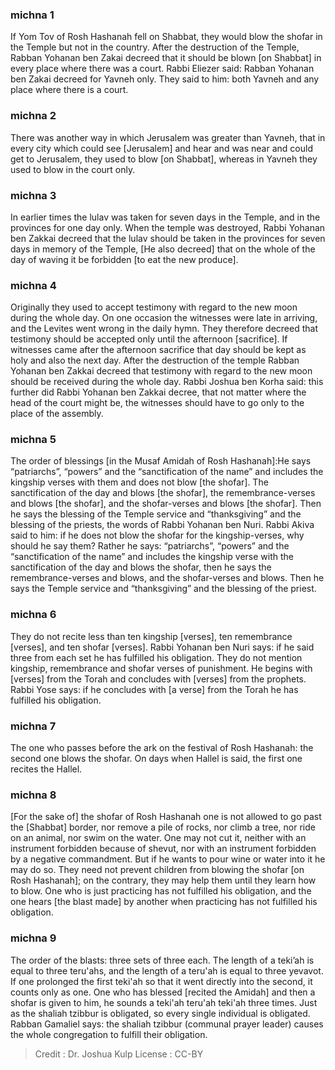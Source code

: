 
### michna 1
If Yom Tov of Rosh Hashanah fell on Shabbat, they would blow the shofar in the Temple but not in the country. After the destruction of the Temple, Rabban Yohanan ben Zakai decreed that it should be blown [on Shabbat] in every place where there was a court. Rabbi Eliezer said: Rabban Yohanan ben Zakai decreed for Yavneh only. They said to him: both Yavneh and any place where there is a court.

### michna 2
There was another way in which Jerusalem was greater than Yavneh, that in every city which could see [Jerusalem] and hear and was near and could get to Jerusalem, they used to blow [on Shabbat], whereas in Yavneh they used to blow in the court only.

### michna 3
In earlier times the lulav was taken for seven days in the Temple, and in the provinces for one day only. When the temple was destroyed, Rabbi Yohanan ben Zakkai decreed that the lulav should be taken in the provinces for seven days in memory of the Temple, [He also decreed] that on the whole of the day of waving it be forbidden [to eat the new produce].

### michna 4
Originally they used to accept testimony with regard to the new moon during the whole day. On one occasion the witnesses were late in arriving, and the Levites went wrong in the daily hymn. They therefore decreed that testimony should be accepted only until the afternoon [sacrifice]. If witnesses came after the afternoon sacrifice that day should be kept as holy and also the next day. After the destruction of the temple Rabban Yohanan ben Zakkai decreed that testimony with regard to the new moon should be received during the whole day. Rabbi Joshua ben Korha said: this further did Rabbi Yohanan ben Zakkai decree, that not matter where the head of the court might be, the witnesses should have to go only to the place of the assembly.

### michna 5
The order of blessings [in the Musaf Amidah of Rosh Hashanah]:He says “patriarchs”, “powers” and the “sanctification of the name” and includes the kingship verses with them and does not blow [the shofar]. The sanctification of the day and blows [the shofar], the remembrance-verses and blows [the shofar], and the shofar-verses and blows [the shofar]. Then he says the blessing of the Temple service and “thanksgiving” and the blessing of the priests, the words of Rabbi Yohanan ben Nuri. Rabbi Akiva said to him: if he does not blow the shofar for the kingship-verses, why should he say them? Rather he says: “patriarchs”, “powers” and the “sanctification of the name” and includes the kingship verse with the sanctification of the day and blows the shofar, then he says the remembrance-verses and blows, and the shofar-verses and blows. Then he says the Temple service and “thanksgiving” and the blessing of the priest.

### michna 6
They do not recite less than ten kingship [verses], ten remembrance [verses], and ten shofar [verses]. Rabbi Yohanan ben Nuri says: if he said three from each set he has fulfilled his obligation. They do not mention kingship, remembrance and shofar verses of punishment. He begins with [verses] from the Torah and concludes with [verses] from the prophets. Rabbi Yose says: if he concludes with [a verse] from the Torah he has fulfilled his obligation.

### michna 7
The one who passes before the ark on the festival of Rosh Hashanah: the second one blows the shofar. On days when Hallel is said, the first one recites the Hallel.

### michna 8
[For the sake of] the shofar of Rosh Hashanah one is not allowed to go past the [Shabbat] border, nor remove a pile of rocks, nor climb a tree, nor ride on an animal, nor swim on the water. One may not cut it, neither with an instrument forbidden because of shevut, nor with an instrument forbidden by a negative commandment. But if he wants to pour wine or water into it he may do so. They need not prevent children from blowing the shofar [on Rosh Hashanah]; on the contrary, they may help them until they learn how to blow. One who is just practicing has not fulfilled his obligation, and the one hears [the blast made] by another when practicing has not fulfilled his obligation.

### michna 9
The order of the blasts: three sets of three each. The length of a teki’ah is equal to three teru'ahs, and the length of a teru'ah is equal to three yevavot. If one prolonged the first teki'ah so that it went directly into the second, it counts only as one. One who has blessed [recited the Amidah] and then a shofar is given to him, he sounds a teki'ah teru'ah teki'ah three times. Just as the shaliah tzibbur is obligated, so every single individual is obligated. Rabban Gamaliel says: the shaliah tzibbur (communal prayer leader) causes the whole congregation to fulfill their obligation.

>Credit : Dr. Joshua Kulp
>License : CC-BY